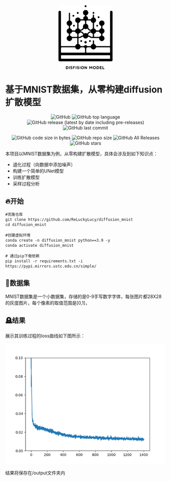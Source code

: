 
<div align="center">
 <img alt="logo" height="200px" src="img\logo.png">
</div>

# 基于MNIST数据集，从零构建diffusion扩散模型

<p align="center">
    <img alt="GitHub" src="https://img.shields.io/github/license/ReLuckyLucy/diffusion_mnist">
    <img alt="GitHub top language" src="https://img.shields.io/github/languages/top/ReLuckyLucy/diffusion_mnist">
    <img alt="GitHub release (latest by date including pre-releases)" src="https://img.shields.io/github/v/release/ReLuckyLucy/diffusion_mnist?include_prereleases">
    <img alt="GitHub last commit" src="https://img.shields.io/github/last-commit/ReLuckyLucy/diffusion_mnist">
</p>
<p align="center">
    <img alt="GitHub code size in bytes" src="https://img.shields.io/github/languages/code-size/ReLuckyLucy/diffusion_mnist">
    <img alt="GitHub repo size" src="https://img.shields.io/github/repo-size/ReLuckyLucy/diffusion_mnist">
    <img alt="GitHub All Releases" src="https://img.shields.io/github/downloads/ReLuckyLucy/diffusion_mnist/total">
    <img alt="GitHub stars" src="https://img.shields.io/github/stars/ReLuckyLucy/diffusion_mnist?style=social">
</p>

本项目以MNIST数据集为例，从零构建扩散模型，具体会涉及到如下知识点：



- 退化过程（向数据中添加噪声）
- 构建一个简单的UNet模型
- 训练扩散模型
- 采样过程分析

## 🔥开始
```
#克隆仓库
git clone https://github.com/ReLuckyLucy/diffusion_mnist
cd diffusion_mnist

#创建虚拟环境
conda create -n diffusion_mnist python==3.9 -y
conda activate diffusion_mnist

# 通过pip下载依赖
pip install -r requirements.txt -i https://pypi.mirrors.ustc.edu.cn/simple/
```
## 📜数据集
 MNIST数据集是一个小数据集，存储的是0-9手写数字字体，每张图片都28X28的灰度图片，每个像素的取值范围是[0,1]，

## 🪦结果
展示其训练过程的loss曲线如下图所示：

<div align="center">
 <img alt="loss" " src="img\losscurve.png">
</div>

结果将保存在/output文件夹内